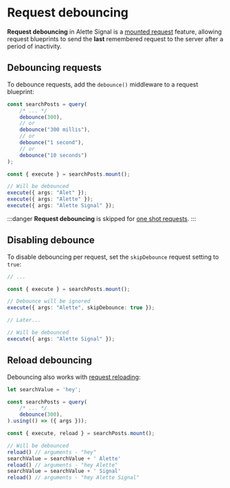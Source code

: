 # Request debouncing
**Request debouncing** in Alette Signal is a [mounted request](../getting-started/request-modes.md#mounted-request-mode)
feature, allowing request blueprints to send the **last** remembered request to the server 
after a period of inactivity.

## Debouncing requests
To debounce requests, add the `debounce()` middleware to a request blueprint:
```ts
const searchPosts = query(
    /* ... */
    debounce(300),
	// or
	debounce("300 millis"),
	// or
	debounce("1 second"),
	// or
	debounce("10 seconds")
);

const { execute } = searchPosts.mount();

// Will be debounced
execute({ args: "Alet" });
execute({ args: "Alette" });
execute({ args: "Alette Signal" });
```
:::danger
**Request debouncing** is skipped for
[one shot requests](../getting-started/request-modes.md#one-shot-request-mode).
:::

## Disabling debounce
To disable debouncing per request, set the `skipDebounce` request 
setting to `true`:
```ts
// ...

const { execute } = searchPosts.mount();

// Debounce will be ignored
execute({ args: "Alette", skipDebounce: true });

// Later...

// Will be debounced
execute({ args: "Alette Signal" });
```

## Reload debouncing
Debouncing also works with [request reloading](request-reloading.md):
```ts
let searchValue = 'hey';

const searchPosts = query(
    /* ... */
    debounce(300),
).using(() => ({ args }));

const { execute, reload } = searchPosts.mount();

// Will be debounced
reload() // arguments - "hey"
searchValue = searchValue + ' Alette'
reload() // arguments - "hey Alette"
searchValue = searchValue + ' Signal'
reload() // arguments - "hey Alette Signal"
```